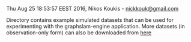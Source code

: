Thu Aug 25 18:53:57 EEST 2016, Nikos Koukis - nickkouk@gmail.com

Directory contains example simulated datasets that can be used for
experimenting with the graphslam-engine application. More datasets (in
observation-only form) can also be downloaded from [here](https://www.dropbox.com/sh/r5kgb7qw2ef1tlo/AABzB6VCvDfyQYHpKJgTBRiTa?dl=0)
